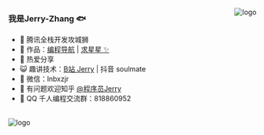 <p>
<img src="https://github-readme-stats.vercel.app/api?username=liyupi&show_icons=true" alt="logo" align="right" style="margin-bottom: 20px;" />
</p>

### 我是Jerry-Zhang 🐟

- 🐧 腾讯全栈开发攻城狮
- 🏡 作品：<a href="https://www.code-nav.cn" target="_blank">编程导航</a> | <a href="https://github.com/liyupi/code-nav" target="_blank">求星星 ✨</a>
- 🌱 热爱分享
- 😺 趣讲技术：<a href="https://space.bilibili.com/12890453" target="_blank">B站 Jerry</a> | 抖音 soulmate
- 💬 微信：lnbxzjr
- 🤔 有问题欢迎知乎 <a href="https://www.zhihu.com/people/yupi-31-97" target="_blank">@程序员Jerry</a>
- 👬 QQ 千人编程交流群：818860952

<br/>
<img src="https://github-profile-trophy.vercel.app/?username=neusoftzhangjinrui&theme=flat&column=7" alt="logo" align="center" style="margin: auto;"/>
